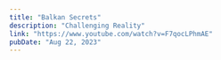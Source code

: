 ```yaml
---
title: "Balkan Secrets"
description: "Challenging Reality"
link: "https://www.youtube.com/watch?v=F7qocLPhmAE"
pubDate: "Aug 22, 2023"
---
```

